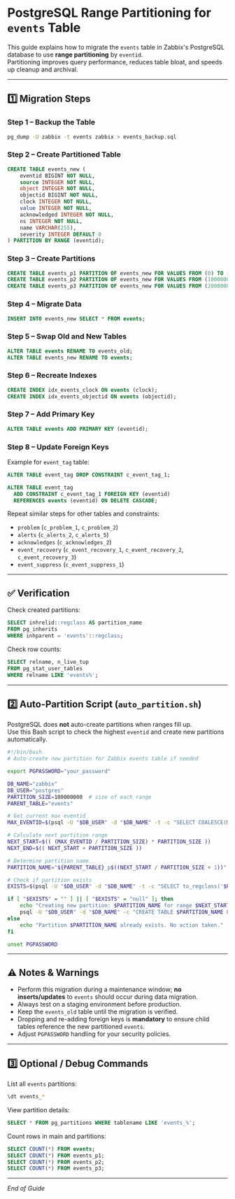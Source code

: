 
# PostgreSQL Range Partitioning for `events` Table

This guide explains how to migrate the `events` table in Zabbix's PostgreSQL database to use **range partitioning** by `eventid`.  
Partitioning improves query performance, reduces table bloat, and speeds up cleanup and archival.

---

## 1️⃣ Migration Steps

### Step 1 – Backup the Table
```bash
pg_dump -U zabbix -t events zabbix > events_backup.sql
```

### Step 2 – Create Partitioned Table
```sql
CREATE TABLE events_new (
    eventid BIGINT NOT NULL,
    source INTEGER NOT NULL,
    object INTEGER NOT NULL,
    objectid BIGINT NOT NULL,
    clock INTEGER NOT NULL,
    value INTEGER NOT NULL,
    acknowledged INTEGER NOT NULL,
    ns INTEGER NOT NULL,
    name VARCHAR(255),
    severity INTEGER DEFAULT 0
) PARTITION BY RANGE (eventid);
```

### Step 3 – Create Partitions
```sql
CREATE TABLE events_p1 PARTITION OF events_new FOR VALUES FROM (0) TO (100000000);
CREATE TABLE events_p2 PARTITION OF events_new FOR VALUES FROM (100000000) TO (200000000);
CREATE TABLE events_p3 PARTITION OF events_new FOR VALUES FROM (200000000) TO (300000000);
```

### Step 4 – Migrate Data
```sql
INSERT INTO events_new SELECT * FROM events;
```

### Step 5 – Swap Old and New Tables
```sql
ALTER TABLE events RENAME TO events_old;
ALTER TABLE events_new RENAME TO events;
```

### Step 6 – Recreate Indexes
```sql
CREATE INDEX idx_events_clock ON events (clock);
CREATE INDEX idx_events_objectid ON events (objectid);
```

### Step 7 – Add Primary Key
```sql
ALTER TABLE events ADD PRIMARY KEY (eventid);
```

### Step 8 – Update Foreign Keys
Example for `event_tag` table:
```sql
ALTER TABLE event_tag DROP CONSTRAINT c_event_tag_1;

ALTER TABLE event_tag
  ADD CONSTRAINT c_event_tag_1 FOREIGN KEY (eventid)
  REFERENCES events (eventid) ON DELETE CASCADE;
```
Repeat similar steps for other tables and constraints:
- `problem` (`c_problem_1`, `c_problem_2`)
- `alerts` (`c_alerts_2`, `c_alerts_5`)
- `acknowledges` (`c_acknowledges_2`)
- `event_recovery` (`c_event_recovery_1`, `c_event_recovery_2`, `c_event_recovery_3`)
- `event_suppress` (`c_event_suppress_1`)

---

## ✅ Verification

Check created partitions:
```sql
SELECT inhrelid::regclass AS partition_name
FROM pg_inherits
WHERE inhparent = 'events'::regclass;
```

Check row counts:
```sql
SELECT relname, n_live_tup
FROM pg_stat_user_tables
WHERE relname LIKE 'events%';
```

---

## 2️⃣ Auto-Partition Script (`auto_partition.sh`)

PostgreSQL does **not** auto-create partitions when ranges fill up.  
Use this Bash script to check the highest `eventid` and create new partitions automatically.

```bash
#!/bin/bash
# Auto-create new partition for Zabbix events table if needed

export PGPASSWORD="your_password"

DB_NAME="zabbix"
DB_USER="postgres"
PARTITION_SIZE=100000000  # size of each range
PARENT_TABLE="events"

# Get current max eventid
MAX_EVENTID=$(psql -U "$DB_USER" -d "$DB_NAME" -t -c "SELECT COALESCE(MAX(eventid),0) FROM $PARENT_TABLE;" | tr -d '[:space:]')

# Calculate next partition range
NEXT_START=$(( (MAX_EVENTID / PARTITION_SIZE) * PARTITION_SIZE ))
NEXT_END=$(( NEXT_START + PARTITION_SIZE ))

# Determine partition name
PARTITION_NAME="${PARENT_TABLE}_p$((NEXT_START / PARTITION_SIZE + 1))"

# Check if partition exists
EXISTS=$(psql -U "$DB_USER" -d "$DB_NAME" -t -c "SELECT to_regclass('$PARTITION_NAME');" | tr -d '[:space:]')

if [ "$EXISTS" = "" ] || [ "$EXISTS" = "null" ]; then
    echo "Creating new partition: $PARTITION_NAME for range $NEXT_START to $NEXT_END..."
    psql -U "$DB_USER" -d "$DB_NAME" -c "CREATE TABLE $PARTITION_NAME PARTITION OF $PARENT_TABLE FOR VALUES FROM ($NEXT_START) TO ($NEXT_END);"
else
    echo "Partition $PARTITION_NAME already exists. No action taken."
fi

unset PGPASSWORD
```

---

## ⚠️ Notes & Warnings

- Perform this migration during a maintenance window; **no inserts/updates** to `events` should occur during data migration.
- Always test on a staging environment before production.
- Keep the `events_old` table until the migration is verified.
- Dropping and re-adding foreign keys is **mandatory** to ensure child tables reference the new partitioned `events`.
- Adjust `PGPASSWORD` handling for your security policies.

---

## 3️⃣ Optional / Debug Commands

List all `events` partitions:
```bash
\dt events_*
```

View partition details:
```sql
SELECT * FROM pg_partitions WHERE tablename LIKE 'events_%';
```

Count rows in main and partitions:
```sql
SELECT COUNT(*) FROM events;
SELECT COUNT(*) FROM events_p1;
SELECT COUNT(*) FROM events_p2;
SELECT COUNT(*) FROM events_p3;
```

---

*End of Guide*
